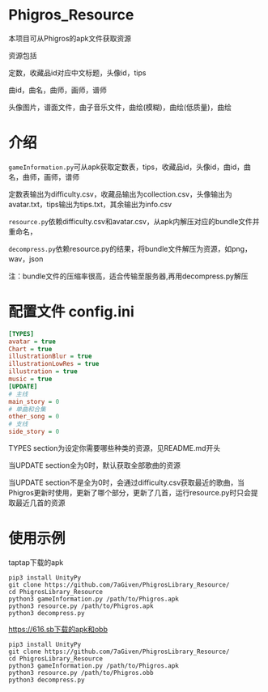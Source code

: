 # Phigros_Resource
本项目可从Phigros的apk文件获取资源

资源包括

定数，收藏品id对应中文标题，头像id，tips

曲id，曲名，曲师，画师，谱师

头像图片，谱面文件，曲子音乐文件，曲绘(模糊)，曲绘(低质量)，曲绘
# 介绍

`gameInformation.py`可从apk获取定数表，tips，收藏品id，头像id，曲id，曲名，曲师，画师，谱师

定数表输出为difficulty.csv，收藏品输出为collection.csv，头像输出为avatar.txt，tips输出为tips.txt，其余输出为info.csv

`resource.py`依赖difficulty.csv和avatar.csv，从apk内解压对应的bundle文件并重命名，

`decompress.py`依赖resource.py的结果，将bundle文件解压为资源，如png，wav，json

注：bundle文件的压缩率很高，适合传输至服务器,再用decompress.py解压

# 配置文件 config.ini
```ini
[TYPES]
avatar = true
Chart = true
illustrationBlur = true
illustrationLowRes = true
illustration = true
music = true
[UPDATE]
# 主线
main_story = 0
# 单曲和合集
other_song = 0
# 支线
side_story = 0
```
TYPES section为设定你需要哪些种类的资源，见README.md开头

当UPDATE section全为0时，默认获取全部歌曲的资源

当UPDATE section不是全为0时，会通过difficulty.csv获取最近的歌曲，当Phigros更新时使用，更新了哪个部分，更新了几首，运行resource.py时只会提取最近几首的资源
# 使用示例
taptap下载的apk
```shell
pip3 install UnityPy
git clone https://github.com/7aGiven/PhigrosLibrary_Resource/
cd PhigrosLibrary_Resource
python3 gameInformation.py /path/to/Phigros.apk
python3 resource.py /path/to/Phigros.apk
python3 decompress.py
```
https://616.sb下载的apk和obb
```shell
pip3 install UnityPy
git clone https://github.com/7aGiven/PhigrosLibrary_Resource/
cd PhigrosLibrary_Resource
python3 gameInformation.py /path/to/Phigros.apk
python3 resource.py /path/to/Phigros.obb
python3 decompress.py
```
